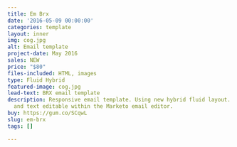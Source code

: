 ```yaml
---
title: Em Brx
date: '2016-05-09 00:00:00'
categories: template
layout: inner
img: cog.jpg
alt: Email template
project-date: May 2016
sales: NEW
price: "$80"
files-included: HTML, images
type: Fluid Hybrid
featured-image: cog.jpg
lead-text: BRX email template
description: Responsive email template. Using new hybrid fluid layout. All images
  and text editable within the Marketo email editor.
buy: https://gum.co/SCqwL
slug: em-brx
tags: []

---
```

